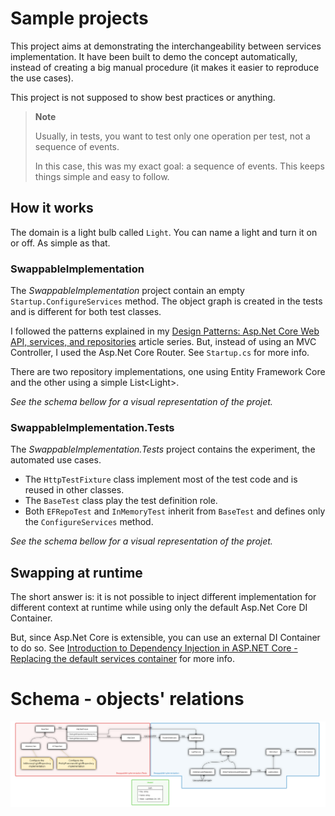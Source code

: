 # Sample projects
This project aims at demonstrating the interchangeability between services implementation.
It have been built to demo the concept automatically, instead of creating a big manual procedure (it makes it easier to reproduce the use cases).

This project is not supposed to show best practices or anything.

> **Note**
>
> Usually, in tests, you want to test only one operation per test, not a sequence of events.
>
> In this case, this was my exact goal: a sequence of events.
> This keeps things simple and easy to follow.

## How it works
The domain is a light bulb called `Light`. You can name a light and turn it on or off. As simple as that.

### SwappableImplementation
The *SwappableImplementation* project contain an empty `Startup.ConfigureServices` method. 
The object graph is created in the tests and is different for both test classes.

I followed the patterns explained in my [Design Patterns: Asp.Net Core Web API, services, and repositories](http://todo.set.this.to.the.real.url) article series.
But, instead of using an MVC Controller, I used the Asp.Net Core Router. See `Startup.cs` for more info.

There are two repository implementations, one using Entity Framework Core and the other using a simple List&lt;Light&gt;.

*See the schema bellow for a visual representation of the projet.*

### SwappableImplementation.Tests
The *SwappableImplementation.Tests* project contains the experiment, the automated use cases.

- The `HttpTestFixture` class implement most of the test code and is reused in other classes.
- The `BaseTest` class play the test definition role.
- Both `EFRepoTest` and `InMemoryTest` inherit from `BaseTest` and defines only the `ConfigureServices` method.

*See the schema bellow for a visual representation of the projet.*

## Swapping at runtime
The short answer is: it is not possible to inject different implementation for different context at runtime while using only the default Asp.Net Core DI Container.

But, since Asp.Net Core is extensible, you can use an external DI Container to do so.
See [Introduction to Dependency Injection in ASP.NET Core - Replacing the default services container](https://docs.microsoft.com/en-us/aspnet/core/fundamentals/dependency-injection#replacing-the-default-services-container) for more info.

# Schema - objects' relations
[![SwappableImplementation objects' relations](doc/images/SwappableImplementation.png)](doc/images/SwappableImplementation.png)